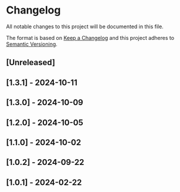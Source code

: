 # Changelog

All notable changes to this project will be documented in this file.

The format is based on [Keep a Changelog](http://keepachangelog.com/en/1.0.0/)
and this project adheres to [Semantic Versioning](http://semver.org/spec/v2.0.0.html).

## [Unreleased]

## [1.3.1] - 2024-10-11

## [1.3.0] - 2024-10-09

## [1.2.0] - 2024-10-05

## [1.1.0] - 2024-10-02

## [1.0.2] - 2024-09-22

## [1.0.1] - 2024-02-22
